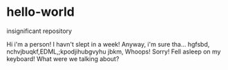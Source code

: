 # hello-world
insignificant repository

Hi i'm a person! I havn't slept in a week! 
Anyway, i'm sure tha...
hgfsbd, nchvjbuqkf,EDML,;kpodjihubgvyhu jbkm,
Whoops! Sorry! Fell asleep on my keyboard!
What were we talking about?

